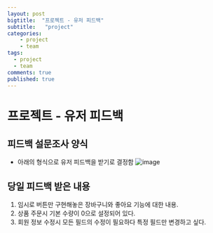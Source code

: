 ```yaml
---
layout: post
bigtitle:  "프로젝트 - 유저 피드백"
subtitle:   "project"
categories:
    - project
    - team
tags:
  - project
  - team
comments: true
published: true
---
```

# 프로젝트 - 유저 피드백


## 피드백 설문조사 양식
- 아래의 형식으로 유저 피드백을 받기로 결정함
![image](https://github.com/elan5027/DrfChat/assets/33407161/bcc019ed-ec81-4a82-9bc5-fe0852e3ca90)


## 당일 피드백 받은 내용


1. 임시로 버튼만 구현해놓은 장바구니와 좋아요 기능에 대한 내용.
2. 상품 주문시 기본 수량이 0으로 설정되어 있다.
3. 회원 정보 수정시 모든 필드의 수정이 필요하다 특정 필드만 변경하고 싶다.

